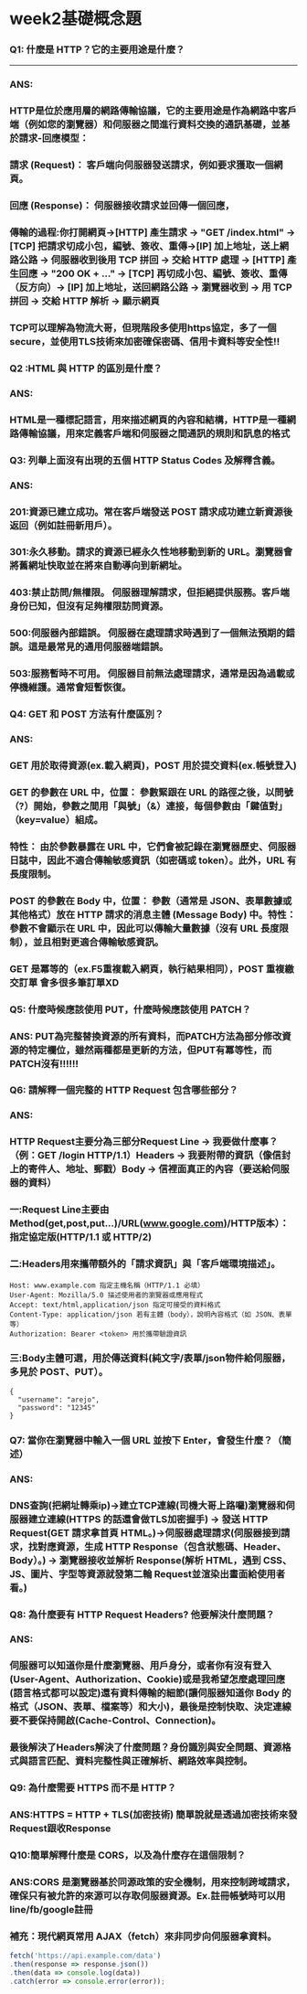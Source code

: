 # week2基礎概念題
### Q1: 什麼是 HTTP？它的主要用途是什麼？
---
### ANS:
### HTTP是位於應用層的網路傳輸協議，它的主要用途是作為網路中客戶端（例如您的瀏覽器）和伺服器之間進行資料交換的通訊基礎，並基於請求-回應模型：
### 請求 (Request)： 客戶端向伺服器發送請求，例如要求獲取一個網頁。
### 回應 (Response)： 伺服器接收請求並回傳一個回應，
### 傳輸的過程:你打開網頁→[HTTP] 產生請求 → "GET /index.html" → [TCP] 把請求切成小包，編號、簽收、重傳→[IP] 加上地址，送上網路公路 → 伺服器收到後用 TCP 拼回 → 交給 HTTP 處理 → [HTTP] 產生回應 → "200 OK + <html>..." → [TCP] 再切成小包、編號、簽收、重傳（**反方向**）→ [IP] 加上地址，送回網路公路 → 瀏覽器收到 → 用 TCP 拼回 → 交給 HTTP 解析 → 顯示網頁
### TCP可以理解為物流大哥，但現階段多使用https協定，多了一個secure，並使用TLS技術來加密確保密碼、信用卡資料等安全性!!

### Q2 :HTML 與 HTTP 的區別是什麼？
### ANS:
### HTML是一種標記語言，用來描述網頁的內容和結構，HTTP是一種網路傳輸協議，用來定義客戶端和伺服器之間通訊的規則和訊息的格式

### Q3: 列舉上面沒有出現的五個 HTTP Status Codes 及解釋含義。
### ANS:
### 201:資源已建立成功。常在客戶端發送 POST 請求成功建立新資源後返回（例如註冊新用戶）。
### 301:永久移動。請求的資源已經永久性地移動到新的 URL。瀏覽器會將舊網址快取並在將來自動導向到新網址。
### 403:禁止訪問/無權限。 伺服器理解請求，但拒絕提供服務。客戶端身份已知，但沒有足夠權限訪問資源。
### 500:伺服器內部錯誤。 伺服器在處理請求時遇到了一個無法預期的錯誤。這是最常見的通用伺服器端錯誤。
### 503:服務暫時不可用。 伺服器目前無法處理請求，通常是因為過載或停機維護。通常會短暫恢復。

### Q4: GET 和 POST 方法有什麼區別？
### ANS:
### GET 用於取得資源(ex.載入網頁)，POST 用於提交資料(ex.帳號登入) 
### GET 的參數在 URL 中，位置： 參數緊跟在 URL 的路徑之後，以問號（?）開始，參數之間用「與號」（&）連接，每個參數由「鍵值對」（key=value）組成。
### 特性： 由於參數暴露在 URL 中，它們會被記錄在瀏覽器歷史、伺服器日誌中，因此不適合傳輸敏感資訊（如密碼或 token）。此外，URL 有長度限制。
### POST 的參數在 Body 中，位置： 參數（通常是 JSON、表單數據或其他格式）放在 HTTP 請求的消息主體 (Message Body) 中。特性： 參數不會顯示在 URL 中，因此可以傳輸大量數據（沒有 URL 長度限制），並且相對更適合傳輸敏感資訊。
### GET 是冪等的（ex.F5重複載入網頁，執行結果相同），POST 重複繳交訂單 會多很多筆訂單XD

### Q5: 什麼時候應該使用 PUT，什麼時候應該使用 PATCH？
### ANS: PUT為完整替換資源的所有資料，而PATCH方法為部分修改資源的特定欄位，雖然兩種都是更新的方法，但PUT有冪等性，而PATCH沒有!!!!!!

### Q6: 請解釋一個完整的 HTTP Request 包含哪些部分？
### ANS:
### HTTP Request主要分為三部分**Request Line** → 我要做什麼事？（例：GET /login HTTP/1.1）**Headers** → 我要附帶的資訊（像信封上的寄件人、地址、郵戳）**Body** → 信裡面真正的內容（要送給伺服器的資料）
### 一:**Request Line**主要由**Method**(get,post,put...)/**URL**(www.google.com)/**HTTP版本**）：指定協定版(HTTP/1.1 或 HTTP/2)
### 二:**Headers**用來攜帶額外的「請求資訊」與「客戶端環境描述」。
```
Host: www.example.com 指定主機名稱（HTTP/1.1 必填）
User-Agent: Mozilla/5.0 描述使用者的瀏覽器或應用程式
Accept: text/html,application/json 指定可接受的資料格式
Content-Type: application/json 若有主體（body），說明內容格式（如 JSON、表單等）
Authorization: Bearer <token> 用於攜帶驗證資訊
```
### 三:**Body主體**可選，用於傳送資料(純文字/表單/json物件給伺服器，多見於 POST、PUT）。
```
{
  "username": "arejo",
  "password": "12345"
}
```
### Q7: 當你在瀏覽器中輸入一個 URL 並按下 Enter，會發生什麼？（簡述）
### ANS:
### **DNS**查詢(把網址轉乘ip)→建立**TCP**連線(司機大哥上路囉)瀏覽器和伺服器建立連線(HTTPS 的話還會做TLS加密握手) → 發送 **HTTP Request**(GET 請求拿首頁 HTML。)→伺服器處理請求(伺服器接到請求，找對應資源，生成 HTTP Response（包含狀態碼、Header、Body）。) → 瀏覽器接收並解析 Response(解析 HTML，遇到 CSS、JS、圖片、字型等資源就發第二輪 Request並渲染出畫面給使用者看。)

### Q8: 為什麼要有 HTTP Request Headers? 他要解決什麼問題？
### ANS:
### 伺服器可以知道你是什麼瀏覽器、用戶身分，或者你有沒有登入(User-Agent、Authorization、Cookie)或是我希望怎麼處理回應(語言格式都可以設定)還有資料傳輸的細節(讓伺服器知道你 Body 的格式（JSON、表單、檔案等）和大小)，最後是控制快取、決定連線要不要保持開啟(Cache-Control、Connection)。
### 最後解決了Headers解決了什麼問題？身份識別與安全問題、資源格式與語言匹配、資料完整性與正確解析、網路效率與控制。

### Q9: 為什麼需要 HTTPS 而不是 HTTP？
### ANS:HTTPS = HTTP + TLS(加密技術) 簡單說就是透過加密技術來發Request跟收Response

### Q10:簡單解釋什麼是 CORS，以及為什麼存在這個限制？
### ANS:CORS 是瀏覽器基於同源政策的安全機制，用來控制跨域請求，確保只有被允許的來源可以存取伺服器資源。Ex.註冊帳號時可以用line/fb/google註冊 
### 補充：現代網頁常用 AJAX（fetch）來非同步向伺服器拿資料。
```js
fetch('https://api.example.com/data')
.then(response => response.json())  
.then(data => console.log(data))  
.catch(error => console.error(error));
```
